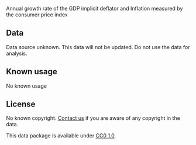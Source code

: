 Annual growth rate of the GDP implicit deflator and Inflation measured by the consumer price index

## Data

Data source unknown. This data will not be updated. Do not use the data for analysis.

## Known usage

No known usage

## License

No known copyright. [Contact us](https://github.com/frictionlessdata/example-data-packages/issues/new) if you are aware of any copyright in the data.

This data package is available under [CC0 1.0](https://creativecommons.org/publicdomain/zero/1.0/).
